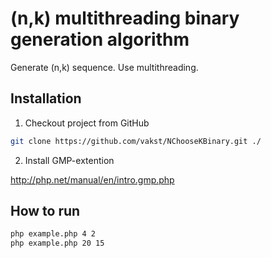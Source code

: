 (n,k) multithreading binary generation algorithm
======================

Generate (n,k) sequence.
Use multithreading.

Installation
---------

1) Checkout project from GitHub

```bash
git clone https://github.com/vakst/NChooseKBinary.git ./
```

2) Install GMP-extention

http://php.net/manual/en/intro.gmp.php

How to run
---------

```bash
php example.php 4 2
php example.php 20 15
```